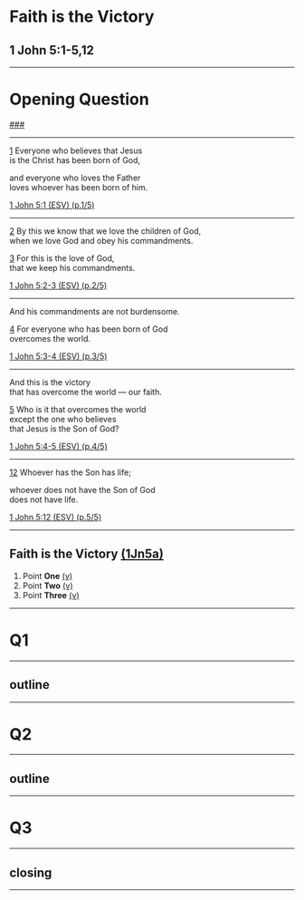 <!-- .slide: <%= bg("unsplash-Jztmx9yqjBw-stars.jpg") %> data-state="title" -->
# Faith is the Victory
## 1 John 5:1-5,12

---
<!-- .slide: data-background="white" -->
# Opening **Question**

[###](#/outline "secret")

---
[1](# "ref")
Everyone who believes that Jesus <br>
is the Christ has been born of God,

and everyone who loves the Father <br>
loves whoever has been born of him.

[1 John 5:1 (ESV) (p.1/5)](# "ref")

---
[2](# "ref")
By this we know that we love the children of God,<br>
when we love God and obey his commandments.

[3](# "ref")
For this is the love of God,<br>
that we keep his commandments.

[1 John 5:2-3 (ESV) (p.2/5)](# "ref")

---
And his commandments are not burdensome.

[4](# "ref")
For everyone who has been born of God<br>
overcomes the world.

[1 John 5:3-4 (ESV) (p.3/5)](# "ref")

---
And this is the victory <br>
that has overcome the world — our faith.

[5](# "ref")
Who is it that overcomes the world <br>
except the one who believes <br>
that Jesus is the Son of God?

[1 John 5:4-5 (ESV) (p.4/5)](# "ref")

---
[12](# "ref")
Whoever has the Son has life;

whoever does not have the Son of God <br>
does not have life.

[1 John 5:12 (ESV) (p.5/5)](# "ref")

---
<!-- .slide: <%= bg("unsplash-Jztmx9yqjBw-stars.jpg") %> id="outline" -->
## Faith is the Victory [(1Jn5a)](# "ref")
1. Point **One** [(v)](# "ref")
2. Point **Two** [(v)](# "ref")
3. Point **Three** [(v)](# "ref")

---
<!-- .slide: data-background="white" -->
# Q1

---
## outline

---
<!-- .slide: data-background="white" -->
# Q2

---
## outline

---
<!-- .slide: data-background="white" -->
# Q3

---
<!-- .slide: <%= bg("unsplash-Jztmx9yqjBw-stars.jpg") %> -->
## closing

---
<!-- .slide: <%= bg("unsplash-Jztmx9yqjBw-stars.jpg") %> class="empty" -->


